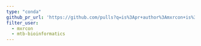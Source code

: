 ```yaml
---
type: "conda"
github_pr_url: 'https://github.com/pulls?q=is%3Apr+author%3Amxrcon+is%3Aclosed'
filter_user: 
  - mxrcon
  - mtb-bioinformatics
---
```



